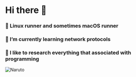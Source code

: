 # Hi there 👋
### 🏃‍ Linux runner and sometimes macOS runner
### 🌱  I’m currently learning network protocols 
### 🔬 I like to research everything that associated with programming 

![Naruto](https://media1.tenor.com/images/5917526c0ef2100e56c139b6e4d36e40/tenor.gif?itemid=5677612)

<!--
**quant0x2/quant0x2** is a ✨ _special_ ✨ repository because its `README.md` (this file) appears on your GitHub profile.

Here are some ideas to get you started:

- 🔭 I’m currently working on ...
- 🌱 I’m currently learning ...
- 👯 I’m looking to collaborate on ...
- 🤔 I’m looking for help with ...
- 💬 Ask me about ...
- 📫 How to reach me: ...
- 😄 Pronouns: ...
- ⚡ Fun fact: ...
-->
